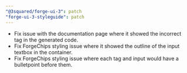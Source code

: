 ```yaml
---
"@3squared/forge-ui-3": patch
"forge-ui-3-styleguide": patch
---
```


- Fix issue with the documentation page where it showed the incorrect tag in the generated code.
- Fix ForgeChips styling issue where it showed the outline of the input textbox in the container.
- Fix ForgeChips styling issue where each tag and input would have a bulletpoint before them.